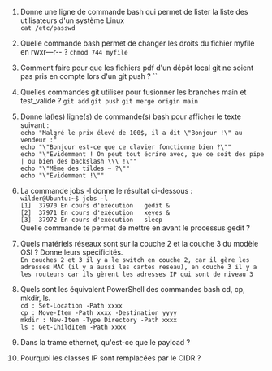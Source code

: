 1) Donne une ligne de commande bash qui permet de lister la liste des utilisateurs d'un système Linux  
`cat /etc/passwd`

2) Quelle commande bash permet de changer les droits du fichier myfile en rwxr—r-- ?
  `chmod 744 myfile`

3) Comment faire pour que les fichiers pdf d'un dépôt local git ne soient pas pris en compte lors d'un git push ?
  ``
4) Quelles commandes git utiliser pour fusionner les branches main et test_valide ?
`git add`
`git push`
`git merge origin main`


5) Donne la(les) ligne(s) de commande(s) bash pour afficher le texte suivant :  
`echo "Malgré le prix élevé de 100$, il a dit \"Bonjour !\" au vendeur :"`  
`echo "\"Bonjour est-ce que ce clavier fonctionne bien ?\""`  
`echo "\"Evidemment ! On peut tout écrire avec, que ce soit des pipe | ou bien des backslash \\\ !\""`  
`echo "\"Même des tildes ~ ?\""`  
`echo "\"Evidemment !\""`  

6) La commande jobs -l donne le résultat ci-dessous :  
`wilder@Ubuntu:~$ jobs -l`  
`[1]  37970 En cours d'exécution   gedit &`  
`[2]  37971 En cours d'exécution   xeyes &`  
`[3]- 37972 En cours d'exécution   sleep`  
Quelle commande te permet de mettre en avant le processus gedit ?


7. Quels matériels réseaux sont sur la couche 2 et la couche 3 du modèle OSI ? Donne leurs spécificités.  
 `En couches 2 et 3 il y a le switch en couche 2, car il gère les adresses MAC (il y a aussi les cartes reseau), en couche 3 il y a les routeurs car ils gèrent les adresses IP qui sont de niveau 3`

8. Quels sont les équivalent PowerShell des commandes bash cd, cp, mkdir, ls.  
  `cd : Set-Location -Path xxxx`  
  `cp : Move-Item -Path xxxx -Destination yyyy`  
  `mkdir : New-Item -Type Directory -Path xxxx`  
  `ls : Get-ChildItem -Path xxxx`  
   
10. Dans la trame ethernet, qu'est-ce que le payload ?
    
11. Pourquoi les classes IP sont remplacées par le CIDR ?

